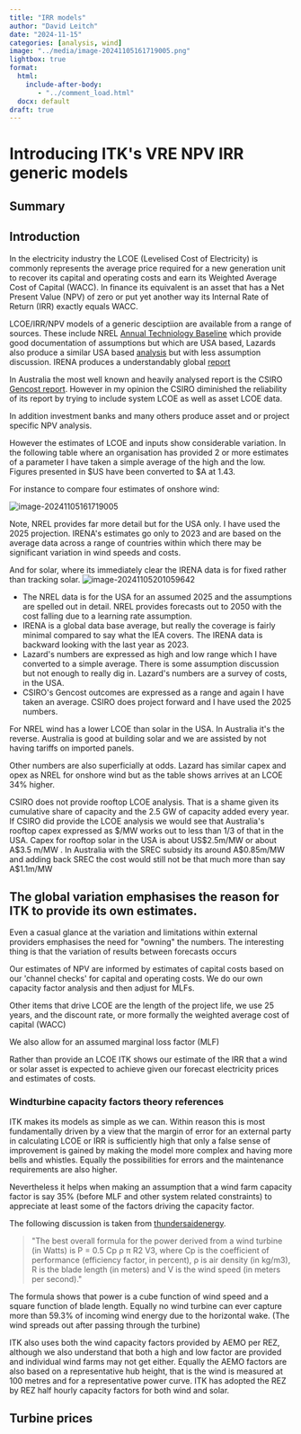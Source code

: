 ```yaml
---
title: "IRR models"
author: "David Leitch"
date: "2024-11-15"
categories: [analysis, wind]
image: "../media/image-20241105161719005.png"
lightbox: true
format:
  html:
    include-after-body:
       - "../comment_load.html"
  docx: default
draft: true
---
```




# Introducing ITK's VRE NPV IRR generic models

## Summary

## Introduction

In the electricity industry the LCOE (Levelised Cost of Electricity) is commonly  represents the average price required for a new generation unit to recover its capital and operating costs and earn its Weighted Average Cost of Capital (WACC).  In finance its equivalent is an asset that has a Net Present Value (NPV) of zero or put yet another way its Internal Rate of Return (IRR) exactly equals WACC.

LCOE/IRR/NPV models of a generic desciptiion are available from a range of sources. These include NREL [Annual Techniology Baseline](https://atb.nrel.gov/electricity/2023/land-based_wind) which provide good documentation of assumptions but which are USA based,  Lazards also produce a similar USA based  [analysis](https://www.lazard.com/research-insights/levelized-cost-of-energyplus/) but with less assumption discussion. IRENA produces a understandably global [report](https://www.irena.org/Publications/2024/Sep/Renewable-Power-Generation-Costs-in-2023)

In Australia the most well known and heavily analysed report is the CSIRO [Gencost report](https://www.csiro.au/en/research/technology-space/energy/gencost). However in my opinion the CSIRO diminished the reliability of its report by trying to include system LCOE as well as asset LCOE data.

In addition investment banks and many others produce asset and or project specific NPV analysis. 

However the estimates of LCOE and inputs show considerable variation. In the following table where an organisation has provided 2 or more estimates of a parameter I have taken a simple average of the high and the low. Figures presented in \$US have been converted to \$A at 1.43.

For instance to compare four estimates of onshore wind:

![image-20241105161719005](../media/image-20241105161719005.png)

Note, NREL provides far more detail but for the USA only. I have used the 2025 projection. IRENA's estimates go only to 2023 and are based on the average data across a range of countries within which there may be significant variation in wind speeds and costs.

And for solar, where its immediately clear the IRENA data is for fixed rather than tracking solar.
![image-20241105201059642](../media/image-20241105201059642.png)

- The NREL data is for the USA for an assumed 2025  and the assumptions are spelled out in detail. NREL provides forecasts out to 2050 with the cost falling due to a learning rate assumption.
- IRENA is a global data base average, but really the coverage is fairly minimal compared to say what the IEA covers. The IRENA data is backward looking with the last year as 2023.
- Lazard's numbers are expressed as high and low range which I have converted to a simple average. There is some assumption discussion but not enough to really dig in. Lazard's numbers are a survey of costs, in the USA.
- CSIRO's Gencost outcomes are expressed as a range and again I have taken an average. CSIRO does project forward and I have used the 2025 numbers. 

For NREL wind has a lower LCOE than solar in the USA. In Australia it's the reverse. Australia is good at building solar and we are assisted by not having tariffs on imported panels.

Other numbers are also superficially at odds. Lazard has similar capex and opex as NREL for onshore wind but as the table shows arrives at an LCOE 34% higher. 

CSIRO does not provide rooftop LCOE analysis. That is a shame given its cumulative share of capacity and the 2.5 GW of capacity added every year. If CSIRO did provide the LCOE analysis we would see that Australia's rooftop capex  expressed as \$/MW works out to less than 1/3 of that in the USA. Capex for rooftop solar in the USA is about US\$2.5m/MW or about A\$3.5 m/MW . In Australia with the SREC subsidy its around A\$0.85m/MW and adding back SREC the cost would still not be that much more than say A\$1.1m/MW

## The global variation emphasises the reason for ITK to provide its own estimates.

Even a casual glance at the variation and limitations within external providers emphasises the need for "owning" the numbers. The interesting thing is that the variation of results between forecasts occurs 

Our estimates of NPV are informed by estimates of capital costs based on our 'channel checks' for capital and operating costs. We do our own capacity factor analysis and then adjust for MLFs.

Other items that drive LCOE are the length of the  project life, we use 25 years, and the discount rate, or more formally the weighted average cost of capital (WACC)

We also allow for an assumed marginal loss factor (MLF) 

Rather than provide an LCOE ITK shows our estimate of  the IRR that a wind or solar asset is expected to achieve given our forecast electricity prices and estimates of costs.

### Windturbine capacity factors theory references

ITK makes its models as simple as we can. Within reason this is most fundamentally driven by a view that the margin of error for an external party in calculating LCOE or IRR is sufficiently high that only a false sense of improvement is gained by making the model more complex and having more bells and whistles. Equally the possibilities for errors and the maintenance requirements are also higher. 

Nevertheless it helps when making an assumption that a wind farm capacity factor is say 35% (before MLF and other system related constraints) to appreciate at least some of the factors driving the capacity factor.

The following discussion is taken from [thundersaidenergy](https://thundersaidenergy.com/downloads/wind-power-impacts-of-larger-turbines/#:~:text=The%20best%20overall%20formula%20for,(in%20meters%20per%20second).). 

> "The best overall formula for the power derived from a wind turbine (in Watts) is P = 0.5 Cp ρ π R2 V3, where Cp is the coefficient of performance (efficiency factor, in percent), ρ is air density (in kg/m3), R is the blade length (in meters) and V is the wind speed (in meters per second)."

The formula shows that power is a cube function of wind speed and a square function of blade length. Equally no wind turbine can ever capture more than 59.3% of incoming wind energy due to the horizontal wake. (The wind spreads out after passing through the turbine)

ITK also uses both the wind capacity factors provided by AEMO per REZ, although we also understand that both a high and low factor are provided and individual wind farms may not get either. Equally the AEMO factors are also based on a representative hub height, that is the wind is measured at 100 metres and for a representative power curve. ITK has adopted the REZ by REZ half hourly capacity factors for both wind and solar.

## Turbine prices







